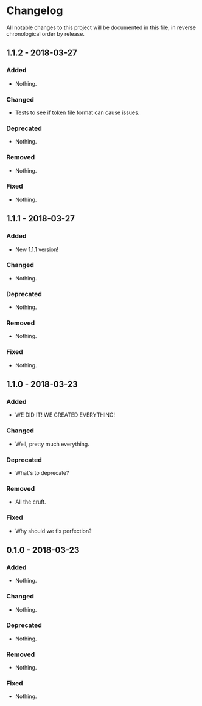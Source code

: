 # Changelog

All notable changes to this project will be documented in this file, in reverse chronological order by release.

## 1.1.2 - 2018-03-27

### Added

- Nothing.

### Changed

- Tests to see if token file format can cause issues.

### Deprecated

- Nothing.

### Removed

- Nothing.

### Fixed

- Nothing.

## 1.1.1 - 2018-03-27

### Added

- New 1.1.1 version!

### Changed

- Nothing.

### Deprecated

- Nothing.

### Removed

- Nothing.

### Fixed

- Nothing.

## 1.1.0 - 2018-03-23

### Added

- WE DID IT! WE CREATED EVERYTHING!

### Changed

- Well, pretty much everything.

### Deprecated

- What's to deprecate?

### Removed

- All the cruft.

### Fixed

- Why should we fix perfection?

## 0.1.0 - 2018-03-23

### Added

- Nothing.

### Changed

- Nothing.

### Deprecated

- Nothing.

### Removed

- Nothing.

### Fixed

- Nothing.
